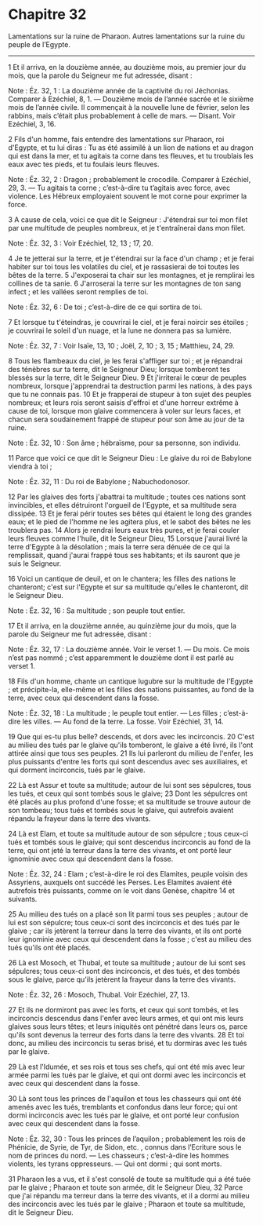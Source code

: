 # Chapitre 32

Lamentations sur la ruine de Pharaon.
Autres lamentations sur la ruine du peuple de l’Egypte.

***

1 Et il arriva, en la douzième année, au douzième mois, au premier jour du mois, que la parole du Seigneur me fut adressée, disant :

<span class="bible-note">Note : </span> Éz. 32, 1 : La douzième année de la captivité du roi Jéchonias. Comparer à Ezéchiel, 8, 1. ― Douzième mois de l’année sacrée et le sixième mois de l’année civile. Il commençait à la nouvelle lune de février, selon les rabbins, mais c’était plus probablement à celle de mars. ― Disant. Voir Ezéchiel, 3, 16.


2 Fils d'un homme, fais entendre des lamentations sur Pharaon, roi d'Egypte, et tu lui diras : Tu as été assimilé à un lion de nations et au dragon qui est dans la mer, et tu agitais ta corne dans tes fleuves, et tu troublais les eaux avec tes pieds, et tu foulais leurs fleuves.

<span class="bible-note">Note : </span> Éz. 32, 2 : Dragon ; probablement le crocodile. Comparer à Ezéchiel, 29, 3. ― Tu agitais ta corne ; c’est-à-dire tu t’agitais avec force, avec violence. Les Hébreux employaient souvent le mot corne pour exprimer la force.


3 A cause de cela, voici ce que dit le Seigneur : J'étendrai sur toi mon filet par une multitude de peuples nombreux, et je t'entraînerai dans mon filet.

<span class="bible-note">Note : </span> Éz. 32, 3 : Voir Ezéchiel, 12, 13 ; 17, 20.

4 Je te jetterai sur la terre, et je t'étendrai sur la face d'un champ ; et je ferai habiter sur toi tous les volatiles du ciel, et je rassasierai de toi toutes les bêtes de la terre. 5 J'exposerai ta chair sur les montagnes, et je remplirai les collines de ta sanie. 6 J'arroserai la terre sur les montagnes de ton sang infect ; et les vallées seront remplies de toi.

<span class="bible-note">Note : </span> Éz. 32, 6 : De toi ; c’est-à-dire de ce qui sortira de toi.


7 Et lorsque tu t'éteindras, je couvrirai le ciel, et je ferai noircir ses étoiles ; je couvrirai le soleil d'un nuage, et la lune ne donnera pas sa lumière.

<span class="bible-note">Note : </span> Éz. 32, 7 : Voir Isaïe, 13, 10 ; Joël, 2, 10 ; 3, 15 ; Matthieu, 24, 29.

8 Tous les flambeaux du ciel, je les ferai s'affliger sur toi ; et je répandrai des ténèbres sur ta terre, dit le Seigneur Dieu; lorsque tomberont tes blessés sur la terre, dit le Seigneur Dieu. 9 Et j'irriterai le cœur de peuples nombreux, lorsque j'apprendrai ta destruction parmi les nations, à des pays que tu ne connais pas. 10 Et je frapperai de stupeur à ton sujet des peuples nombreux; et leurs rois seront saisis d'effroi et d'une horreur extrême à cause de toi, lorsque mon glaive commencera à voler sur leurs faces, et chacun sera soudainement frappé de stupeur pour son âme au jour de ta ruine.

<span class="bible-note">Note : </span> Éz. 32, 10 : Son âme ; hébraïsme, pour sa personne, son individu.


11 Parce que voici ce que dit le Seigneur Dieu : Le glaive du roi de Babylone viendra à toi ;

<span class="bible-note">Note : </span> Éz. 32, 11 : Du roi de Babylone ; Nabuchodonosor.

12 Par les glaives des forts j'abattrai ta multitude ; toutes ces nations sont invincibles, et elles détruiront l'orgueil de l'Egypte, et sa multitude sera dissipée. 13 Et je ferai périr toutes ses bêtes qui étaient le long des grandes eaux; et le pied de l'homme ne les agitera plus, et le sabot des bêtes ne les troublera pas. 14 Alors je rendrai leurs eaux très pures, et je ferai couler leurs fleuves comme l'huile, dit le Seigneur Dieu, 15 Lorsque j'aurai livré la terre d'Egypte à la désolation ; mais la terre sera dénuée de ce qui la remplissait, quand j'aurai frappé tous ses habitants; et ils sauront que je suis le Seigneur.


16 Voici un cantique de deuil, et on le chantera; les filles des nations le chanteront; c'est sur l'Egypte et sur sa multitude qu'elles le chanteront, dit le Seigneur Dieu.

<span class="bible-note">Note : </span> Éz. 32, 16 : Sa multitude ; son peuple tout entier.


17 Et il arriva, en la douzième année, au quinzième jour du mois, que la parole du Seigneur me fut adressée, disant :

<span class="bible-note">Note : </span> Éz. 32, 17 : La douzième année. Voir le verset 1. ― Du mois. Ce mois n’est pas nommé ; c’est apparemment le douzième dont il est parlé au verset 1.


18 Fils d'un homme, chante un cantique lugubre sur la multitude de l'Egypte ; et précipite-la, elle-même et les filles des nations puissantes, au fond de la terre, avec ceux qui descendent dans la fosse.

<span class="bible-note">Note : </span> Éz. 32, 18 : La multitude ; le peuple tout entier. ― Les filles ; c’est-à-dire les villes. ― Au fond de la terre. La fosse. Voir Ezéchiel, 31, 14.

19 Que qui es-tu plus belle? descends, et dors avec les incirconcis. 20 C'est au milieu des tués par le glaive qu'ils tomberont, le glaive a été livré, ils l'ont attirée ainsi que tous ses peuples. 21 Ils lui parleront du milieu de l'enfer, les plus puissants d'entre les forts qui sont descendus avec ses auxiliaires, et qui dorment incirconcis, tués par le glaive.


22 Là est Assur et toute sa multitude; autour de lui sont ses sépulcres, tous les tués, et ceux qui sont tombés sous le glaive; 23 Dont les sépulcres ont été placés au plus profond d'une fosse; et sa multitude se trouve autour de son tombeau; tous tués et tombés sous le glaive, qui autrefois avaient répandu la frayeur dans la terre des vivants.


24 Là est Elam, et toute sa multitude autour de son sépulcre ; tous ceux-ci tués et tombés sous le glaive; qui sont descendus incirconcis au fond de la terre, qui ont jeté la terreur dans la terre des vivants, et ont porté leur ignominie avec ceux qui descendent dans la fosse.

<span class="bible-note">Note : </span> Éz. 32, 24 : Elam ; c’est-à-dire le roi des Elamites, peuple voisin des Assyriens, auxquels ont succédé les Perses. Les Elamites avaient été autrefois très puissants, comme on le voit dans Genèse, chapitre 14 et suivants.

25 Au milieu des tués on a placé son lit parmi tous ses peuples ; autour de lui est son sépulcre; tous ceux-ci sont des incirconcis et des tués par le glaive ; car ils jetèrent la terreur dans la terre des vivants, et ils ont porté leur ignominie avec ceux qui descendent dans la fosse ; c'est au milieu des tués qu'ils ont été placés.


26 Là est Mosoch, et Thubal, et toute sa multitude ; autour de lui sont ses sépulcres; tous ceux-ci sont des incirconcis, et des tués, et des tombés sous le glaive, parce qu'ils jetèrent la frayeur dans la terre des vivants.

<span class="bible-note">Note : </span> Éz. 32, 26 : Mosoch, Thubal. Voir Ezéchiel, 27, 13.

27 Et ils ne dormiront pas avec les forts, et ceux qui sont tombés, et les incirconcis descendus dans l'enfer avec leurs armes, et qui ont mis leurs glaives sous leurs têtes; et leurs iniquités ont pénétré dans leurs os, parce qu'ils sont devenus la terreur des forts dans la terre des vivants. 28 Et toi donc, au milieu des incirconcis tu seras brisé, et tu dormiras avec les tués par le glaive.


29 Là est l'Idumée, et ses rois et tous ses chefs, qui ont été mis avec leur armée parmi les tués par le glaive, et qui ont dormi avec les incirconcis et avec ceux qui descendent dans la fosse.


30 Là sont tous les princes de l'aquilon et tous les chasseurs qui ont été amenés avec les tués, tremblants et confondus dans leur force; qui ont dormi incirconcis avec les tués par le glaive, et ont porté leur confusion avec ceux qui descendent dans la fosse.

<span class="bible-note">Note : </span> Éz. 32, 30 : Tous les princes de l’aquilon ; probablement les rois de Phénicie, de Syrie, de Tyr, de Sidon, etc. , connus dans l’Ecriture sous le nom de princes du nord. ― Les chasseurs ; c’est-à-dire les hommes violents, les tyrans oppresseurs. ― Qui ont dormi ; qui sont morts.


31 Pharaon les a vus, et il s'est consolé de toute sa multitude qui a été tuée par le glaive ; Pharaon et toute son armée, dit le Seigneur Dieu, 32 Parce que j'ai répandu ma terreur dans la terre des vivants, et il a dormi au milieu des incirconcis avec les tués par le glaive ; Pharaon et toute sa multitude, dit le Seigneur Dieu.

